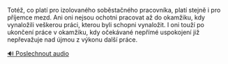 
Totéž, co platí pro izolovaného soběstačného pracovníka, platí stejně i pro příjemce mezd. Ani oni nejsou ochotni pracovat až do okamžiku, kdy vynaložili veškerou práci, kterou byli schopni vynaložit. I oni touží po ukončení práce v okamžiku, kdy očekávané nepřímé uspokojení již nepřevažuje nad újmou z výkonu další práce.

[🔊 Poslechnout audio](/data/7-paragraphs/audio/chapter_111/para_004-Tot-co-plat-pro-izolovanho-sobstanho-praco.mp3)
